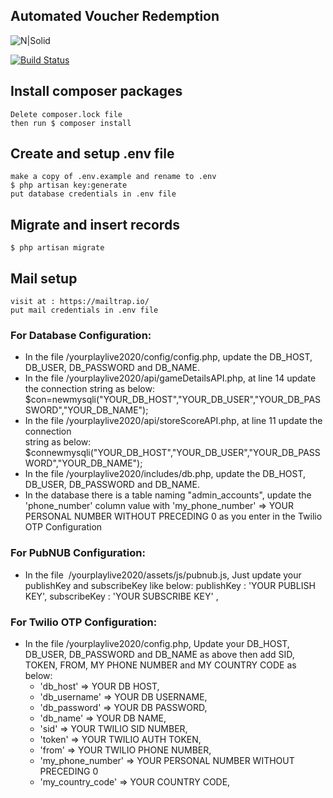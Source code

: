 ## Automated Voucher Redemption

![N|Solid](https://www.narsun.pk/img/footerLogo.png)


[![Build Status](https://travis-ci.org/joemccann/dillinger.svg?branch=master)](https://travis-ci.org/joemccann/dillinger)

## Install composer packages
```
Delete composer.lock file
then run $ composer install
```

## Create and setup .env file
```
make a copy of .env.example and rename to .env
$ php artisan key:generate
put database credentials in .env file
```

## Migrate and insert records
```
$ php artisan migrate
```

## Mail setup 
```
visit at : https://mailtrap.io/
put mail credentials in .env file
```

### For Database Configuration:

- In the file /yourplaylive2020/config/config.php, update the DB_HOST, DB_USER, DB_PASSWORD and DB_NAME.
- In the file /yourplaylive2020/api/gameDetailsAPI.php, at line 14 update the connection 
               string as below: 
$con=newmysqli("YOUR_DB_HOST","YOUR_DB_USER","YOUR_DB_PASSWORD","YOUR_DB_NAME");
-  In the file /yourplaylive2020/api/storeScoreAPI.php, at line 11 update the connection              
               string as below:  
$connewmysqli("YOUR_DB_HOST","YOUR_DB_USER","YOUR_DB_PASSWORD","YOUR_DB_NAME");
- In the file /yourplaylive2020/includes/db.php, update the DB_HOST, DB_USER,
              DB_PASSWORD and DB_NAME.
- In the database there is a table naming "admin_accounts", update the 'phone_number' column value with 'my_phone_number' => YOUR PERSONAL NUMBER WITHOUT PRECEDING 0 as you enter in the Twilio OTP Configuration

### For PubNUB Configuration:

- In the file  /yourplaylive2020/assets/js/pubnub.js, Just update your publishKey and subscribeKey like below:
publishKey : 'YOUR PUBLISH KEY', 
subscribeKey : 'YOUR SUBSCRIBE KEY' ,
 
### For Twilio OTP Configuration:

- In the file /yourplaylive2020/config.php, Update your DB_HOST, DB_USER, DB_PASSWORD and DB_NAME as above then add SID, TOKEN, FROM, MY PHONE NUMBER and MY COUNTRY CODE as below:
  - 'db_host' => YOUR DB HOST,
  - 'db_username' => YOUR DB USERNAME,
  - 'db_password' => YOUR DB PASSWORD,
  - 'db_name' => YOUR DB NAME,
  - 'sid' => YOUR TWILIO SID NUMBER,
  - 'token' => YOUR TWILIO AUTH TOKEN,
  - 'from' => YOUR TWILIO PHONE NUMBER,
  - 'my_phone_number' => YOUR PERSONAL NUMBER WITHOUT PRECEDING 0 
  - 'my_country_code' => YOUR COUNTRY CODE,

